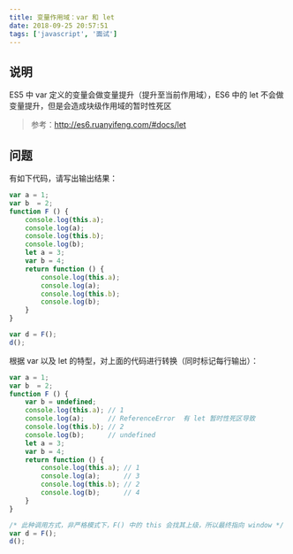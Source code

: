 ```yaml
---
title: 变量作用域：var 和 let
date: 2018-09-25 20:57:51
tags: ['javascript', '面试']
---
```


## 说明

ES5 中 var 定义的变量会做变量提升（提升至当前作用域），ES6 中的 let 不会做变量提升，但是会造成块级作用域的暂时性死区

> 参考：http://es6.ruanyifeng.com/#docs/let

## 问题

有如下代码，请写出输出结果：

```javascript
var a = 1;
var b  = 2;
function F () {
    console.log(this.a);
    console.log(a);
    console.log(this.b);
    console.log(b);
    let a = 3;
    var b = 4;
    return function () {
        console.log(this.a);
        console.log(a);
        console.log(this.b);
        console.log(b);
    }
}

var d = F();
d();
```

根据 var 以及 let 的特型，对上面的代码进行转换（同时标记每行输出）：

```javascript
var a = 1;
var b  = 2;
function F () {
    var b = undefined;
    console.log(this.a); // 1
    console.log(a);      // ReferenceError  有 let 暂时性死区导致
    console.log(this.b); // 2
    console.log(b);      // undefined
    let a = 3;
    var b = 4;
    return function () {
        console.log(this.a); // 1
        console.log(a);      // 3
        console.log(this.b); // 2
        console.log(b);      // 4
    }
}

/* 此种调用方式，非严格模式下，F() 中的 this 会找其上级，所以最终指向 window */
var d = F();
d();

```